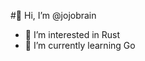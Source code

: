 
#👋 Hi, I’m @jojobrain

- 👀 I’m interested in Rust
- 🌱 I’m currently learning Go

<!---
jojobrain/captainejojo is a ✨ special ✨ repository because its `README.md` (this file) appears on your GitHub profile.
You can click the Preview link to take a look at your changes.
--->

